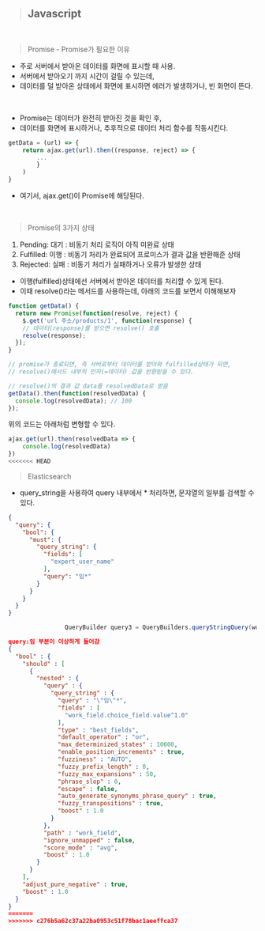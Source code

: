> ## Javascript
<br/>

> Promise - Promise가 필요한 이유
- 주로 서버에서 받아온 데이터를 화면에 표시할 때 사용.
- 서버에서 받아오기 까지 시간이 걸릴 수 있는데, 
- 데이터를 덜 받아온 상태에서 화면에 표시하면 에러가 발생하거나, 빈 화면이 뜬다.

<br/>

- Promise는 데이터가 완전히 받아진 것을 확인 후, 
- 데이터를 화면에 표시하거나, 추후적으로 데이터 처리 함수를 작동시킨다.

``` javascript
getData = (url) => {
    return ajax.get(url).then((response, reject) => {
        ...
        }
    )
}

```
- 여기서, ajax.get()이 Promise에 해당된다.

<br/>

> Promise의 3가지 상태
1. Pending: 대기 : 비동기 처리 로직이 아직 미완료 상태
2. Fulfilled: 이행 : 비동기 처리가 완료되어 프로미스가 결과 값을 반환해준 상태
3. Rejected: 실패 : 비동기 처리가 실패하거나 오류가 발생한 상태


- 이행(fulfilled)상태에선 서버에서 받아온 데이터를 처리할 수 있게 된다.
- 이때 resolve()라는 메서드를 사용하는데, 아래의 코드를 보면서 이해해보자


``` javascript
function getData() {
  return new Promise(function(resolve, reject) {
    $.get('url 주소/products/1', function(response) {
    // 데이터(response)를 받으면 resolve() 호출
    resolve(response);
  });
}

// promise가 종료되면, 즉 서버로부터 데이터를 받아와 fulfilled상태가 되면, 
// resolve()메서드 내부의 인자(=데이터) 값을 반환받을 수 있다.

// resolve()의 결과 값 data를 resolvedData로 받음
getData().then(function(resolvedData) {
  console.log(resolvedData); // 100
});
```


위의 코드는 아래처럼 변형할 수 있다.
``` javascript
ajax.get(url).then(resolvedData => {
    console.log(resolvedData)
})
<<<<<<< HEAD
```


> Elasticsearch

- query_string을 사용하여 query 내부에서 * 처리하면, 문쟈열의 일부를 검색할 수 있다.

```json
{
  "query": {
    "bool": {
      "must": {
        "query_string": {
          "fields": [
            "expert_user_name"
          ],
          "query": "임*"
        }
      }
    }
  }
}
```
```java
                QueryBuilder query3 = QueryBuilders.queryStringQuery(word + "*").field("work_field.choice_field.value");

```

```json
query:임 부분이 이상하게 들어감
{
  "bool" : {
    "should" : [
      {
        "nested" : {
          "query" : {
            "query_string" : {
              "query" : "\"임\"*",
              "fields" : [
                "work_field.choice_field.value^1.0"
              ],
              "type" : "best_fields",
              "default_operator" : "or",
              "max_determinized_states" : 10000,
              "enable_position_increments" : true,
              "fuzziness" : "AUTO",
              "fuzzy_prefix_length" : 0,
              "fuzzy_max_expansions" : 50,
              "phrase_slop" : 0,
              "escape" : false,
              "auto_generate_synonyms_phrase_query" : true,
              "fuzzy_transpositions" : true,
              "boost" : 1.0
            }
          },
          "path" : "work_field",
          "ignore_unmapped" : false,
          "score_mode" : "avg",
          "boost" : 1.0
        }
      }
    ],
    "adjust_pure_negative" : true,
    "boost" : 1.0
  }
}
=======
>>>>>>> c276b5a62c37a22ba0953c51f78bac1aeeffca37
```